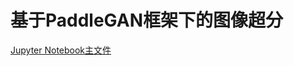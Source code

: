 # 基于PaddleGAN框架下的图像超分
[Jupyter Notebook主文件](https://github.com/cannnnnnnnnnnn/PaddleGAN/blob/main/main.ipynb)
